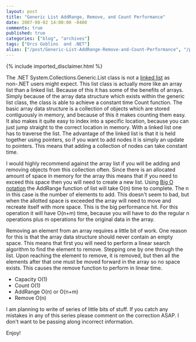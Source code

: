 ```yaml
---
layout: post
title: "Generic List AddRange, Remove, and Count Performance"
date: 2007-08-02 14:00:00 -0400
comments: true
published: true
categories: ["blog", "archives"]
tags: ["Orcs Goblins  and .NET"]
alias: ["/post/Generic-List-AddRange-Remove-and-Count-Performance", "/post/generic-list-addrange-remove-and-count-performance"]
---
```

<!-- more -->
{% include imported_disclaimer.html %}
<p>The .NET System.Collections.Generic.List class is not a <a href="http://en.wikipedia.org/wiki/Linked_list">linked list</a> as non-.NET users might expect. This list class is actually more like an array list than a linked list. Because of this it has some of the benefits of arrays. Simply because of the array data structure which exists within the generic list class, the class is able to achieve a constant time Count function. The basic array data structure is a collection of objects which are stored contiguously in memory, and because of this it makes counting them easy. It also makes it quite easy to index into a specific location, because you can just jump straight to the correct location in memory. With a linked list one has to traverse the list. The advantage of the linked list is that it is held together using pointers, so if you want to add nodes it is simply an update to pointers. This means that adding a collection of nodes can take constant time.</p>
<p>I would highly recommend against the array list if you will be adding and removing objects from this collection often. Since there is an allocated amount of space in memory for the array this means that if you need to exceed this space then you will need to create a new list. Using <a href="http://en.wikipedia.org/wiki/Big_O_notation">Big O notation</a> the AddRange function of list will take O(n) time to complete. The n in this case is the number of elements to add. This doesn't seem to bad, but when the allotted space is exceeded the array will need to move and recreate itself with more space. This is the big performance hit. For this operation it will have O(n+m) time, because you will have to do the regular n operations plus m operations for the original data in the array.</p>
<p>Removing an element from an array requires a little bit of work. One reason for this is that the array data structure should never contain an empty space. This means that first you will need to perform a linear search algorithm to find the element to remove. Stepping one by one through the list. Upon reaching the element to remove, it is removed, but then all the elements after that one must be moved forward in the array so no space exists. This causes the remove function to perform in linear time.</p>
<ul>
<li>Capacity O(1)</li>
<li>Count O(1)</li>
<li>AddRange O(n) or O(n+m)</li>
<li>Remove O(n) </li>
</ul>
<p>I am planning to write of series of little bits of stuff. If you catch any mistakes in any of this series please comment on the correction ASAP. I don't want to be passing along incorrect information.</p>
<p>Enjoy!&nbsp;</p>

